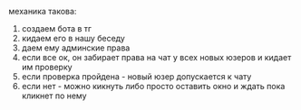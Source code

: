 механика такова: 
1) создаем бота в тг
2) кидаем его в нашу беседу
3) даем ему админские права
4) если все ок, он забирает права на чат у всех новых юзеров и кидает им проверку
5) если проверка пройдена - новый юзер допускается к чату
6) если нет - можно кикнуть либо просто оставить окно и ждать пока кликнет по нему

